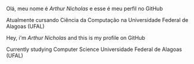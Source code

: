 Olá, meu nome é *Arthur Nicholas* e esse é meu perfil no GitHub

Atualmente cursando Ciência da Computação na Universidade Federal de Alagoas (UFAL)


Hey, i'm *Arthur Nicholas* and this is my profile on GitHub

Currently studying Computer Science Universidade Federal de Alagoas (UFAL)
